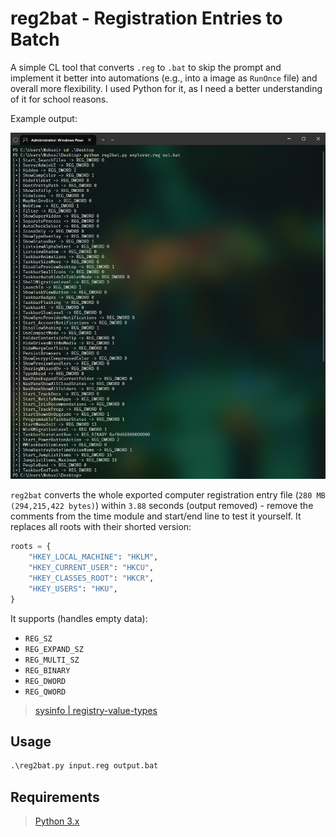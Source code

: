 # reg2bat - Registration Entries to Batch

A simple CL tool that converts `.reg` to `.bat` to skip the prompt and implement it better into automations (e.g., into a image as `RunOnce` file) and overall more flexibility. I used Python for it, as I need a better understanding of it for school reasons.

Example output:

![](https://github.com/5Noxi/reg2bat/blob/main/images/reg2bat.png)

`reg2bat` converts the whole exported computer registration entry file (`280 MB (294,215,422 bytes)`) within `3.88` seconds (output removed) - remove the comments from the time module and start/end line to test it yourself. It replaces all roots with their shorted version:
```py
roots = {
    "HKEY_LOCAL_MACHINE": "HKLM",
    "HKEY_CURRENT_USER": "HKCU",
    "HKEY_CLASSES_ROOT": "HKCR",
    "HKEY_USERS": "HKU",
}
```
It supports (handles empty data):
- `REG_SZ`
- `REG_EXPAND_SZ`
- `REG_MULTI_SZ`
- `REG_BINARY`
- `REG_DWORD`
- `REG_QWORD`
> [sysinfo | registry-value-types](https://learn.microsoft.com/en-us/windows/win32/sysinfo/registry-value-types)

## Usage
```ps
.\reg2bat.py input.reg output.bat
```
## Requirements
> [Python 3.x](https://www.python.org/downloads/)
